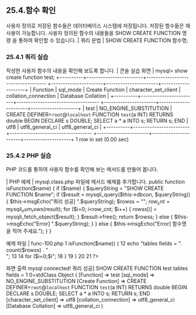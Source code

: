 
## 25.4.함수 확인 
사용자 정의로 저장된 함수들은 데이터베이스 시스템에 저장됩니다. 저장된 함수들은 재 
사용이 가능합니다. 사용자 정의된 함수의 내용들을 SHOW CREATE FUNCTION 명령 을 통하여 확인할 수 있습니다. 
| 쿼리 문법 | 
SHOW CREATE FUNCTION 함수명; 

### 25.4.1 쿼리 실습 
작성한 사용자 함수의 내용을 확인해 보도록 합니다. 
| 콘솔 실습 화면 | 
mysql> show create function test; +----------+------------------------+-----------------------------------­
+----------------------+----------------------+--------------------+ | Function | sql_mode | Create Function | character_set_client | collation_connection | Database Collation | +----------+------------------------+-----------------------------------­
+----------------------+----------------------+--------------------+ | test | NO_ENGINE_SUBSTITUTION | CREATE DEFINER=`root`@`localhost` FUNCTION `test`(a INT) RETURNS double BEGIN DECLARE s DOUBLE; SELECT a * a INTO s; RETURN s; END | utf8 | utf8_general_ci | utf8_general_ci | +----------+------------------------+-----------------------------------­
+----------------------+----------------------+--------------------+ 1 row in set (0.00 sec) 

### 25.4.2 PHP 실습 
PHP 코드를 통하여 사용자 함수를 확인해 보는 메서드를 만들어 봅니다. 

| PHP 예제 | 
mysql.class.php 파일에 메서드 예제를 추가합니다. 
public function isFunction($name) { if ($name) { $queryString = "SHOW CREATE FUNCTION $name"; 
if ($result = mysqli_query($this->dbcon, $queryString)) { $this->msgEcho("쿼리 성공] ".$queryString); $rowss = ""; $row_cnt = mysqli_num_rows($result); for ($i=0; $i<$row_cnt; $i++) { 
$rowss[$i] = mysqli_fetch_object($result); } 
$result->free(); return $rowss; } else { $this->msgEcho("Error] ".$queryString); } 
} else { $this->msgEcho("Error] 함수명을 적어 주세요."); } } 

예제 파일 | func-100.php 
1 <?php 2 3 include "dbinfo.php"; 4 include "mysql.class.php"; 5 6 // ++ Mysqli DB 연결. 7 $db = new JinyMysql(); 8 9 $name = "test"; 10 
11 if ($rowss = $db->isFunction($name)) { 12 echo "tables fields = ". count($rowss) . "<br>"; 13 14 for ($i=0;$i<count($rowss);$i++) { 15 echo $i."="; 16 print_r($rowss[$i]); 17 echo "<br>"; 
18 } 
19 } 20 21 ?> 


화면 출력 
mysql connected! 쿼리 성공] SHOW CREATE FUNCTION test tables fields = 1 0=stdClass Object ( [Function] => test [sql_mode] => NO_ENGINE_SUBSTITUTION [Create Function] => CREATE DEFINER=`root`@`localhost` FUNCTION `test`(a INT) RETURNS double BEGIN DECLARE s DOUBLE; SELECT a * a INTO s; RETURN s; END [character_set_client] => utf8 [collation_connection] => utf8_general_ci [Database Collation] => utf8_general_ci ) 
